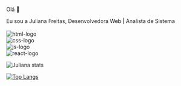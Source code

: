 Olá 👋

Eu sou a Juliana Freitas, Desenvolvedora Web | Analista de Sistema <br>
<br>
 <img src="https://img.shields.io/badge/HTML5-E34F26?style=for-the-badge&logo=html5&logoColor=w" alt="html-logo"/>
<br>
<img src="https://img.shields.io/badge/CSS3-1572B6?style=for-the-badge&logo=css3&logoColor=white" alt="css-logo"/> 
<br>
<img src="https://img.shields.io/badge/JavaScript-F7DF1E?style=for-the-badge&logo=javascript&logoColor=black" alt="js-logo">
<br>
<img src="https://img.shields.io/badge/React-20232A?style=for-the-badge&logo=react&logoColor=61DAFB" alt="react-logo">

![Juliana stats](https://github-readme-stats.vercel.app/api?username=JuFreitas95&show_icons=true&theme=radical)



[![Top Langs](https://github-readme-stats.vercel.app/api/top-langs/?username=JuFreitas95&langs_count=8)](https://github.com/anuraghazra/github-readme-stats)
